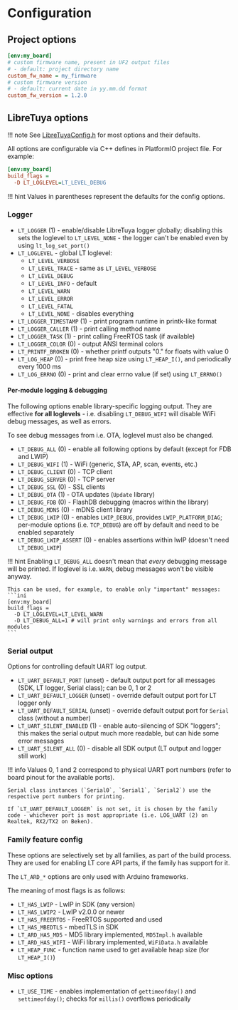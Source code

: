 # Configuration

## Project options

```ini
[env:my_board]
# custom firmware name, present in UF2 output files
# - default: project directory name
custom_fw_name = my_firmware
# custom firmware version
# - default: current date in yy.mm.dd format
custom_fw_version = 1.2.0
```

## LibreTuya options

!!! note
    See [LibreTuyaConfig.h](../../ltapi/_libre_tuya_config_8h_source.md) for most options and their defaults.

All options are configurable via C++ defines in PlatformIO project file. For example:
```ini
[env:my_board]
build_flags =
  -D LT_LOGLEVEL=LT_LEVEL_DEBUG
```

!!! hint
    Values in parentheses represent the defaults for the config options.

### Logger

- `LT_LOGGER` (1) - enable/disable LibreTuya logger globally; disabling this sets the loglevel to `LT_LEVEL_NONE` - the logger can't be enabled even by using `lt_log_set_port()`
- `LT_LOGLEVEL` - global LT loglevel:
  - `LT_LEVEL_VERBOSE`
  - `LT_LEVEL_TRACE` - same as `LT_LEVEL_VERBOSE`
  - `LT_LEVEL_DEBUG`
  - `LT_LEVEL_INFO` - default
  - `LT_LEVEL_WARN`
  - `LT_LEVEL_ERROR`
  - `LT_LEVEL_FATAL`
  - `LT_LEVEL_NONE` - disables everything
- `LT_LOGGER_TIMESTAMP` (1) - print program runtime in printk-like format
- `LT_LOGGER_CALLER` (1) - print calling method name
- `LT_LOGGER_TASK` (1) - print calling FreeRTOS task (if available)
- `LT_LOGGER_COLOR` (0) - output ANSI terminal colors
- `LT_PRINTF_BROKEN` (0) - whether printf outputs "0." for floats with value 0
- `LT_LOG_HEAP` (0) - print free heap size using `LT_HEAP_I()`, and periodically every 1000 ms
- `LT_LOG_ERRNO` (0) - print and clear errno value (if set) using `LT_ERRNO()`

#### Per-module logging & debugging

The following options enable library-specific logging output. They are effective **for all loglevels** - i.e. disabling `LT_DEBUG_WIFI` will disable WiFi debug messages, as well as errors.

To see debug messages from i.e. OTA, loglevel must also be changed.

- `LT_DEBUG_ALL` (0) - enable all following options by default (except for FDB and LWIP)
- `LT_DEBUG_WIFI` (1) - WiFi (generic, STA, AP, scan, events, etc.)
- `LT_DEBUG_CLIENT` (0) - TCP client
- `LT_DEBUG_SERVER` (0) - TCP server
- `LT_DEBUG_SSL` (0) - SSL clients
- `LT_DEBUG_OTA` (1) - OTA updates (`Update` library)
- `LT_DEBUG_FDB` (0) - FlashDB debugging (macros within the library)
- `LT_DEBUG_MDNS` (0) - mDNS client library
- `LT_DEBUG_LWIP` (0) - enables `LWIP_DEBUG`, provides `LWIP_PLATFORM_DIAG`; per-module options (i.e. `TCP_DEBUG`) are off by default and need to be enabled separately
- `LT_DEBUG_LWIP_ASSERT` (0) - enables assertions within lwIP (doesn't need `LT_DEBUG_LWIP`)

!!! hint
    Enabling `LT_DEBUG_ALL` doesn't mean that *every* debugging message will be printed. If loglevel is i.e. `WARN`, debug messages won't be visible anyway.

    This can be used, for example, to enable only "important" messages:
    ```ini
    [env:my_board]
    build_flags =
      -D LT_LOGLEVEL=LT_LEVEL_WARN
      -D LT_DEBUG_ALL=1 # will print only warnings and errors from all modules
    ```

### Serial output

Options for controlling default UART log output.

- `LT_UART_DEFAULT_PORT` (unset) - default output port for all messages (SDK, LT logger, Serial class); can be 0, 1 or 2
- `LT_UART_DEFAULT_LOGGER` (unset) - override default output port for LT logger only
- `LT_UART_DEFAULT_SERIAL` (unset) - override default output port for `Serial` class (without a number)
- `LT_UART_SILENT_ENABLED` (1) - enable auto-silencing of SDK "loggers"; this makes the serial output much more readable, but can hide some error messages
- `LT_UART_SILENT_ALL` (0) - disable all SDK output (LT output and logger still work)

!!! info
    Values 0, 1 and 2 correspond to physical UART port numbers (refer to board pinout for the available ports).

    Serial class instances (`Serial0`, `Serial1`, `Serial2`) use the respective port numbers for printing.

    If `LT_UART_DEFAULT_LOGGER` is not set, it is chosen by the family code - whichever port is most appropriate (i.e. LOG_UART (2) on Realtek, RX2/TX2 on Beken).

### Family feature config

These options are selectively set by all families, as part of the build process. They are used for enabling LT core API parts, if the family has support for it.

The `LT_ARD_*` options are only used with Arduino frameworks.

The meaning of most flags is as follows:

- `LT_HAS_LWIP` - LwIP in SDK (any version)
- `LT_HAS_LWIP2` - LwIP v2.0.0 or newer
- `LT_HAS_FREERTOS` - FreeRTOS supported and used
- `LT_HAS_MBEDTLS` - mbedTLS in SDK
- `LT_ARD_HAS_MD5` - MD5 library implemented, `MD5Impl.h` available
- `LT_ARD_HAS_WIFI` - WiFi library implemented, `WiFiData.h` available
- `LT_HEAP_FUNC` - function name used to get available heap size (for `LT_HEAP_I()`)

### Misc options

- `LT_USE_TIME` - enables implementation of `gettimeofday()` and `settimeofday()`; checks for `millis()` overflows periodically
